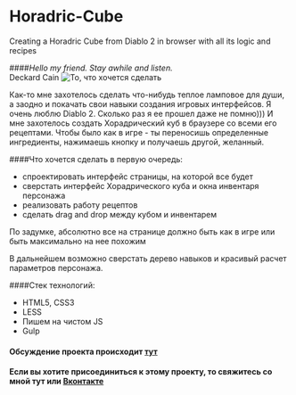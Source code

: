 # Horadric-Cube
Creating a Horadric Cube from Diablo 2 in browser with all its logic and recipes

####*Hello my friend.  Stay awhile and listen.*</br> Deckard Cain
![То, что хочется сделать](http://ntc-transport.ru/img/a25fad1fc460868653927eb647c80d03.jpg)


Как-то мне захотелось сделать что-нибудь теплое ламповое для души, а заодно и покачать свои навыки создания игровых интерфейсов.
Я очень люблю Diablo 2. Сколько раз я ее прошел даже не помню)))
И мне захотелось создать Хорадрический куб в браузере со всеми его рецептами.
Чтобы было как в игре - ты переносишь определенные ингредиенты, нажимаешь кнопку и получаешь другой, желанный.

####Что хочется сделать в первую очередь:
+ спроектировать интерфейс страницы, на которой все будет
+ сверстать интерфейс Хорадрического куба и окна инвентаря персонажа
+ реализовать работу рецептов
+ сделать drag and drop между кубом и инвентарем

По задумке, абсолютно все на странице должно быть как в игре или быть максимально на нее похожим

В дальнейшем возможно сверстать дерево навыков и красивый расчет параметров персонажа.

####Стек технологий:
+ HTML5, CSS3
+ LESS
+ Пишем на чистом JS
+ Gulp

#### Обсуждение проекта происходит [тут](https://github.com/webn1nja/Horadric-Cube/issues/1)
#### Если вы хотите присоединиться к этому проекту, то свяжитесь со мной тут или [Вконтакте](https://vk.com/id377326084)
